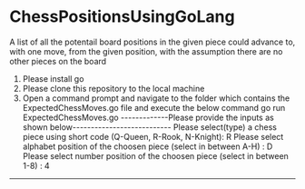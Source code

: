 # ChessPositionsUsingGoLang
A list of all the potentail board positions in the given piece could advance to, with one move, from the given position, with the assumption there are no other pieces on the board

1) Please install go
2) Please clone this repository to the local machine
3) Open a command prompt and navigate to the folder which contains the ExpectedChessMoves.go file and execute the below command
go run ExpectedChessMoves.go
-------------Please provide the inputs as shown below---------------------------
Please select(type) a chess piece using short code (Q-Queen, R-Rook, N-Knight): R
Please select alphabet position of the choosen piece (select in between A-H) : D
Please select number position of the choosen piece (select in between 1-8) : 4
--------------------------------------------------------------------------------
